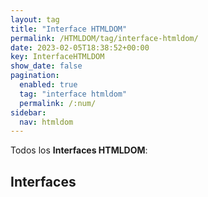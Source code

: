 ```yaml
---
layout: tag
title: "Interface HTMLDOM"
permalink: /HTMLDOM/tag/interface-htmldom/
date: 2023-02-05T18:38:52+00:00
key: InterfaceHTMLDOM
show_date: false
pagination: 
  enabled: true
  tag: "interface htmldom"
  permalink: /:num/    
sidebar:
  nav: htmldom
---
```


Todos los <strong>Interfaces HTMLDOM</strong>:
<h2>Interfaces</h2>
